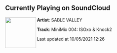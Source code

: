 ## Currently Playing on SoundCloud

[<img align="left" width="100" src="https://i1.sndcdn.com/artworks-000600272697-f51ag0-t500x500.jpg">](https://soundcloud.com/sablevalley/minimix-004?in=isoxo/sets/isoxo-knock2-radial-sable)

**Artist**: SABLE VALLEY 

**Track**: MiniMix 004: ISOxo & Knock2

Last updated at 10/05/2021 12:26
